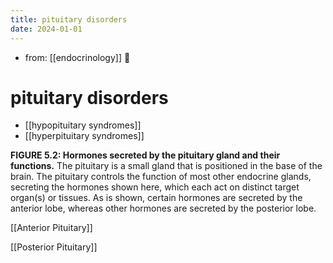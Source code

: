 ```yaml
---
title: pituitary disorders
date: 2024-01-01
---
```


- from: [[endocrinology]] 󰒖

# pituitary disorders

- [[hypopituitary syndromes]]
- [[hyperpituitary syndromes]]

**FIGURE 5.2: Hormones secreted by the pituitary gland and their functions.** The pituitary is a small gland that is positioned in the base of the brain. The pituitary controls the function of most other endocrine glands, secreting the hormones shown here, which each act on distinct target organ(s) or tissues. As is shown, certain hormones are secreted by the anterior lobe, whereas other hormones are secreted by the posterior lobe.

[[Anterior Pituitary]]

[[Posterior Pituitary]]

